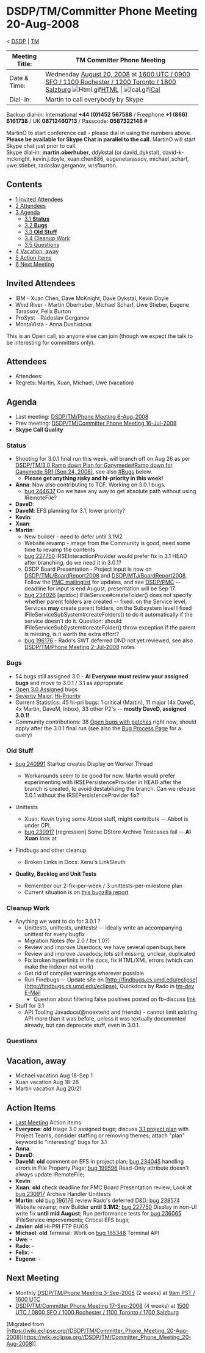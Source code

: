 

DSDP/TM/Committer Phone Meeting 20-Aug-2008
===========================================

< [DSDP](/DSDP "DSDP")‎ | [TM](/DSDP/TM "DSDP/TM")

| Meeting Title: | **TM Committer Phone Meeting** |
| --- | --- |
| Date & Time: | Wednesday [August 20, 2008](/index.php?title=August_20,_2008&action=edit&redlink=1 "August 20, 2008 (page does not exist)") at [1600 UTC / 0900 SFO / 1100 Rochester / 1200 Toronto / 1800 Salzburg](http://www.timeanddate.com/worldclock/meetingdetails.html?year=2008&month=8&day=20&hour=16&min=00&sec=0&p1=224&p2=159&p3=250&p4=136&p5=223&iv=1800)   ![Html.gif](https://raw.githubusercontent.com/wiki/eclipse-datatools/.github/images/Html.gif)[HTML](http://www.google.com/calendar/embed?src=vn70im36r00qeusu8nme50cils@group.calendar.google.com&ctz=Canada/Toronto) \| ![Ical.gif](https://raw.githubusercontent.com/wiki/eclipse-datatools/.github/images/Ical.gif)[iCal](http://www.google.com/calendar/ical/vn70im36r00qeusu8nme50cils@group.calendar.google.com/public/basic.ics) |
| Dial-in: | Martin to call everybody by Skype |

Backup dial-in: International **+44 (0)1452 567588** / Freephone **+1 (866) 6161738** / UK **08712460713** / Passcode: **0587322148 #**

MartinO to start conference call - please dial in using the numbers above.  
**Please be available for Skype Chat in parallel to the call.** MartinO will start Skype chat just prior to call.  
Skype dial-in: **martin.oberhuber**, ddykstal (or david\_dykstal), david-k-mcknight, kevin.j.doyle, xuan.chen886, eugenetarassov, michael\_scharf, uwe.stieber, radoslav.gerganov, wrsfburton.  

Contents
--------

*   [1 Invited Attendees](#Invited-Attendees)
*   [2 Attendees](#Attendees)
*   [3 Agenda](#Agenda)
    *   [3.1 **Status**](#Status)
    *   [3.2 **Bugs**](#Bugs)
    *   [3.3 **Old Stuff**](#Old-Stuff)
    *   [3.4 Cleanup Work](#Cleanup-Work)
    *   [3.5 Questions](#Questions)
*   [4 Vacation, away](#Vacation.2C-away)
*   [5 Action Items](#Action-Items)
*   [6 Next Meeting](#Next-Meeting)

Invited Attendees
-----------------

*   IBM - Xuan Chen, Dave McKnight, Dave Dykstal, Kevin Doyle
*   Wind River - Martin Oberhuber, Michael Scharf, Uwe Stieber, Eugene Tarassov, Felix Burton
*   ProSyst - Radoslav Gerganov
*   MontaVista - Anna Dushistova

This is an Open call, so anyone else can join (though we expect the talk to be interesting for committers only).

Attendees
---------

*   Attendees:
*   Regrets: Martin, Xuan, Michael, Uwe (vacation)

Agenda
------

*   Last meeting: [DSDP/TM/Phone Meeting 6-Aug-2008](/DSDP/TM/Phone_Meeting_6-Aug-2008 "DSDP/TM/Phone Meeting 6-Aug-2008")
*   Prev meeting: [DSDP/TM/Committer Phone Meeting 16-Jul-2008](/DSDP/TM/Committer_Phone_Meeting_16-Jul-2008 "DSDP/TM/Committer Phone Meeting 16-Jul-2008")
*   **Skype Call Quality**

### **Status**

*   Shooting for 3.0.1 final run this week, will branch off on Aug 26 as per [DSDP/TM/3.0 Ramp down Plan for Ganymede#Ramp down for Ganymede SR1 (Sep 24, 2008)](/DSDP/TM/3.0_Ramp_down_Plan_for_Ganymede#Ramp_down_for_Ganymede_SR1_.28Sep_24.2C_2008.29 "DSDP/TM/3.0 Ramp down Plan for Ganymede"), see also [#Bugs](#Bugs) below.
    *   **Please get anything risky and hi-priority in this week!**
*   **Anna**: Now also contributing to TCF. Working on 3.0.1 bugs.
    *   [bug 244637](https://bugs.eclipse.org/bugs/show_bug.cgi?id=244637) Do we have any way to get absolute path without using IRemoteFile?
*   **DaveD**:
*   **DaveM**: EFS planning for 3.1, lower priority?
*   **Kevin**:
*   **Xuan**:
*   **Martin**:
    *   New builder - need to defer until 3.1M2
    *   Website revamp - image from the Community is good, need some time to revamp the contents
    *   [bug 227750](https://bugs.eclipse.org/bugs/show_bug.cgi?id=227750) IRSEInteractionProvider would prefer fix in 3.1 HEAD after branching, do we need it in 3.0.1?
    *   DSDP Board Presentation - Project input is now on [DSDP/TML/BoardReport2008](/DSDP/TML/BoardReport2008 "DSDP/TML/BoardReport2008") and [DSDP/MTJ/BoardReport2008](/DSDP/MTJ/BoardReport2008 "DSDP/MTJ/BoardReport2008"). Follow the [PMC mailinglist](http://dev.eclipse.org/mhonarc/lists/dsdp-pmc/maillist.html) for updates, and see [DSDP/PMC](/DSDP/PMC "DSDP/PMC") \-\- deadline for input is end August, presentation will be Sep 17.
    *   [bug 234026](https://bugs.eclipse.org/bugs/show_bug.cgi?id=234026) \[apidoc\] IFileService#createFolder() does not specify whether parent folders are created -- fixed: on the Service level, Services **may** create parent folders, on the Subsystem level I fixed IFileServiceSubSystem#createFolders() to do it automatically if the service doesn't do it. Question: should IFileServiceSubSystem#createFolder() throw exception if the parent is missing, is it worth the extra effort?
    *   [bug 196176](https://bugs.eclipse.org/bugs/show_bug.cgi?id=196176) \- Rado's SWT deferred DND not yet reviewed, see also [DSDP/TM/Phone Meeting 2-Jul-2008](/DSDP/TM/Phone_Meeting_2-Jul-2008 "DSDP/TM/Phone Meeting 2-Jul-2008") notes

### **Bugs**

*   54 bugs still assigned 3.0 - **AI Everyone** **must review your assigned bugs** and move to 3.0.1 / 3.1 as appropriate
*   [Open 3.0 Assigned](https://bugs.eclipse.org/bugs/buglist.cgi?query_format=advanced&classification=DSDP&product=Target+Management&target_milestone=3.0+M5&target_milestone=3.0+M6&target_milestone=3.0+M7&target_milestone=3.0+RC1&target_milestone=3.0+RC2&target_milestone=3.0+RC3&target_milestone=3.0+RC4&target_milestone=3.0+RC5&target_milestone=3.0&bug_status=UNCONFIRMED&bug_status=NEW&bug_status=ASSIGNED&bug_status=REOPENED&cmdtype=doit) bugs
*   [Severity Major](https://bugs.eclipse.org/bugs/buglist.cgi?query_format=advanced&classification=DSDP&product=Target+Management&bug_status=UNCONFIRMED&bug_status=NEW&bug_status=ASSIGNED&bug_status=REOPENED&bug_severity=blocker&bug_severity=critical&bug_severity=major&cmdtype=doit), [Hi-Priority](https://bugs.eclipse.org/bugs/buglist.cgi?query_format=advanced&classification=DSDP&product=Target+Management&bug_status=UNCONFIRMED&bug_status=NEW&bug_status=ASSIGNED&bug_status=REOPENED&cmdtype=doit&field0-0-0=priority&type0-0-0=regexp&value0-0-0=P%5B12%5D&field0-0-1=bug_severity&type0-0-1=regexp&value0-0-1=blocker%7Ccritical%7Cmajor)
*   Current Statistics: 45 hi-pri bugs: 1 critical (Martin), 11 major (4x DaveD, 4x Martin, DaveM, Inbox), 33 other P2's -- **mostly DaveD, assigned 3.0.1!**
*   Community contributions: 38 [Open bugs with patches](https://bugs.eclipse.org/bugs/buglist.cgi?query_format=advanced&classification=DSDP&product=Target+Management&bug_status=UNCONFIRMED&bug_status=NEW&bug_status=ASSIGNED&bug_status=REOPENED&cmdtype=doit&field0-0-0=attachments.ispatch&type0-0-0=equals&value0-0-0=1) right now, should apply after the 3.0.1 final run (see also the [Bug Process Page](https://www.eclipse.org/dsdp/tm/development/bug_process.php) for a query)

### **Old Stuff**

*   [bug 240991](https://bugs.eclipse.org/bugs/show_bug.cgi?id=240991) Startup creates Display on Worker Thread
    *   Workarounds seem to be good for now. Martin would prefer experimenting with IRSEPersistenceProvider in HEAD after the branch is created, to avoid destabilizing the branch. Can we release 3.0.1 without the IRSEPersistenceProvider fix?

*   Unittests
    *   Xuan: Kevin trying some Abbot stuff, might contribute -- Abbot is under CPL
    *   [bug 230917](https://bugs.eclipse.org/bugs/show_bug.cgi?id=230917) \[regression\] Some DStore Archive Testcases fail -- **AI Xuan** look at

*   Findbugs and other cleanup
    *   Broken Links in Docs: Xenu's LinkSleuth

*   **Quality, Backlog and Unit Tests**
    *   Remember our 2-fix-per-week / 3 unittests-per-milestone plan
    *   Current situation is on [this bugzilla report](https://bugs.eclipse.org/bugs/report.cgi?x_axis_field=&y_axis_field=assigned_to&z_axis_field=&query_format=report-table&classification=DSDP&product=Target+Management&bug_status=RESOLVED&bug_status=VERIFIED&bug_status=CLOSED&chfieldfrom=2007-09-17&chfieldto=Now&chfield=bug_status&chfieldvalue=RESOLVED&format=table&action=wrap&negate0=1&field0-0-0=resolution&type0-0-0=equals&value0-0-0=DUPLICATE)

### Cleanup Work

*   Anything we want to do for 3.0.1 ?
    *   Unittests, unittests, unittests! -- ideally write an accompanying unittest for every bugfix
    *   Migration Notes (for 2.0 / for 1.0?)
    *   Review and improve Userdocs; we have several open bugs here
    *   Review and improve Javadocs; lots still missing, unclear, duplicated
    *   Fix broken hyperlinks in the docs, fix HTML/XML errors (which can make the indexer not work)
    *   Get rid of compiler warnings wherever possible
    *   Run Findbugs -- Update site on [http://findbugs.cs.umd.edu/eclipse](http://findbugs.cs.umd.edu/eclipse), Quickdocs by Rado in [tm-dev E-Mail](http://dev.eclipse.org/mhonarc/lists/dsdp-tm-dev/msg01869.html)
        *   Question about filtering false positives posted on fb-discuss [link](https://mailman.cs.umd.edu/pipermail/findbugs-discuss/2008-May/002374.html)
*   Stuff for 3.1
    *   API Tooling Javadocs(@noextend and friends) - cannot limit existing API more than it was before, unless it was textually documented already, but can deprecate stuff, even in 3.0.1.

### Questions

Vacation, away
--------------

*   Michael vacation Aug 18-Sep 1
*   Xuan vacation Aug 18-26
*   Martin vacation Aug 20/21

Action Items
------------

*   [Last Meeting](#Notes) Action Items
*   **Everyone**: **old** triage 3.0 assigned bugs; discuss [3.1 project plan](https://www.eclipse.org/projects/project-plan.php?projectid=dsdp.tm) with Project Teams, consider staffing or removing themes; attach "plan" keyword to "interesting" bugs for 3.1
*   **Anna**:
*   **DaveD**:
*   **DaveM**: **old** comment on EFS in project plan; [bug 234045](https://bugs.eclipse.org/bugs/show_bug.cgi?id=234045) handling errors in File Property Page; [bug 199596](https://bugs.eclipse.org/bugs/show_bug.cgi?id=199596) Read-Only attribute doesn't always update IRemoteFile;
*   **Kevin**:
*   **Xuan**: **old** check deadline for PMC Board Presentation review; Look at [bug 230917](https://bugs.eclipse.org/bugs/show_bug.cgi?id=230917) Archive Handler Unittests
*   **Martin**: **old** [bug 196176](https://bugs.eclipse.org/bugs/show_bug.cgi?id=196176) review Rado's deferred D&D; [bug 238574](https://bugs.eclipse.org/bugs/show_bug.cgi?id=238574) Website revamp; new Builder **until 3.1M2**; [bug 227750](https://bugs.eclipse.org/bugs/show_bug.cgi?id=227750) Display in non-UI write fix **until mid August**; Run performance tests for [bug 236065](https://bugs.eclipse.org/bugs/show_bug.cgi?id=236065) IFileService improvements; Critical EFS bugs;
*   **Javier**: **old** Hi-PRI FTP BUGS
*   **Michael**: **old** Terminal: Work on [bug 185348](https://bugs.eclipse.org/bugs/show_bug.cgi?id=185348) Terminal API
*   **Uwe**: -
*   **Rado**: -
*   **Felix**: -
*   **Eugene**: -

Next Meeting
------------

*   Monthly [DSDP/TM/Phone Meeting 3-Sep-2008](/DSDP/TM/Phone_Meeting_3-Sep-2008 "DSDP/TM/Phone Meeting 3-Sep-2008") (2 weeks) at [9am PST / 1600 UTC](http://www.timeanddate.com/worldclock/fixedtime.html?month=8&day=6&year=2008&hour=16&min=00&sec=0&p1=0)
*   [DSDP/TM/Committer Phone Meeting 17-Sep-2008](/DSDP/TM/Committer_Phone_Meeting_17-Sep-2008 "DSDP/TM/Committer Phone Meeting 17-Sep-2008") (4 weeks) at [1500 UTC / 0800 SFO / 1000 Rochester / 1100 Toronto / 1700 Salzburg](http://www.timeanddate.com/worldclock/meetingdetails.html?year=2008&month=8&day=20&hour=15&min=00&sec=0&p1=224&p2=159&p3=250&p4=136&p5=223&iv=1800)


(Migrated from [https://wiki.eclipse.org//DSDP/TM/Committer_Phone_Meeting_20-Aug-2008](https://wiki.eclipse.org//DSDP/TM/Committer_Phone_Meeting_20-Aug-2008))